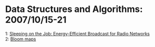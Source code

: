 # Data Structures and Algorithms: 2007/10/15-21  
1: [Sleeping on the Job: Energy-Efficient Broadcast for Radio Networks](https://doi.org/10.48550/arXiv.0710.2532)  
2: [Bloom maps](https://doi.org/10.48550/arXiv.0710.3246)  